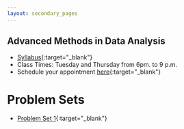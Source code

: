```yaml
---
layout: secondary_pages
---
```


## Advanced Methods in Data Analysis



- [Syllabus](MAAD/Syllabus_Urban.pdf){:target="_blank"}
- Class Times: Tuesday and Thursday from 6pm. to 9 p.m.
- Schedule your appointment [here](https://calendly.com/i-sarmiento/horarios-atencion-estudiantes){:target="_blank"} 



# Problem Sets

- [Problem Set 1](MAAD/Problem_Set1.pdf){:target="_blank"}
